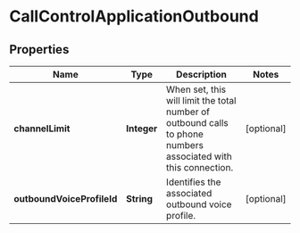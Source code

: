 

# CallControlApplicationOutbound


## Properties

Name | Type | Description | Notes
------------ | ------------- | ------------- | -------------
**channelLimit** | **Integer** | When set, this will limit the total number of outbound calls to phone numbers associated with this connection. |  [optional]
**outboundVoiceProfileId** | **String** | Identifies the associated outbound voice profile. |  [optional]



